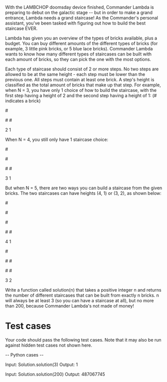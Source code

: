With the LAMBCHOP doomsday device finished, Commander Lambda is preparing to debut on the galactic stage -- but in order to make a grand entrance, Lambda needs a 
grand staircase! As the Commander's personal assistant, you've been tasked with figuring out how to build the best staircase EVER. 

Lambda has given you an overview of the types of bricks available, plus a budget. You can buy different amounts of the different types of bricks (for example, 3 
little pink bricks, or 5 blue lace bricks). Commander Lambda wants to know how many different types of staircases can be built with each amount of bricks, so they 
can pick the one with the most options. 

Each type of staircase should consist of 2 or more steps.  No two steps are allowed to be at the same height - each step must be lower than the previous one. All 
steps must contain at least one brick. A step's height is classified as the total amount of bricks that make up that step.
For example, when N = 3, you have only 1 choice of how to build the staircase, with the first step having a height of 2 and the second step having a height of 1: 
(# indicates a brick)

\#

\# \#

2 1

When N = 4, you still only have 1 staircase choice:

\#

\#

\# \#

3 1
 
But when N = 5, there are two ways you can build a staircase from the given bricks. The two staircases can have heights (4, 1) or (3, 2), as shown below:

\#

\#

\#

\# \#

4 1 

\#

\# \#

\# \#

3 2

Write a function called solution(n) that takes a positive integer n and returns the number of different staircases that can be built from exactly n bricks. n will 
always be at least 3 (so you can have a staircase at all), but no more than 200, because Commander Lambda's not made of money!


Test cases
==========
Your code should pass the following test cases.
Note that it may also be run against hidden test cases not shown here.

-- Python cases --

Input:
Solution.solution(3)
Output:
    1


Input:
Solution.solution(200)
Output:
    487067745
